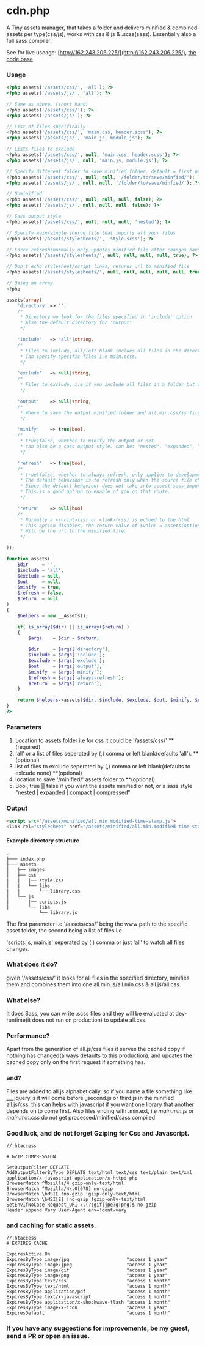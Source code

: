 # cdn.php

A Tiny assets manager, that takes a folder and delivers minified & combined assets per type(css/js), works with css &amp; js & .scss(sass). Essentially also a full sass compiler.

See for live useage: [http://162.243.206.225/](http://162.243.206.225/), [the code base](https://github.com/sultantarimo/Framework.php)


### Usage

```php
<?php assets('/assets/css/', 'all'); ?>
<?php assets('/assets/js/', 'all'); ?>

// Same as above, (short hand)
<?php assets('/assets/css/'); ?>
<?php assets('/assets/js/'); ?>

// List of files specifically
<?php assets('/assets/css/', 'main.css, header.scss'); ?>
<?php assets('/assets/js/', 'main.js, module.js'); ?>

// Lists files to exclude
<?php assets('/assets/css/', null, 'main.css, header.scss'); ?>
<?php assets('/assets/js/', null, 'main.js, module.js'); ?>

// Specify different folder to save minified folder. default = first param + '/minified/'
<?php assets('/assets/css/', null, null, '/folder/to/save/minfied/'); ?>
<?php assets('/assets/js/', null, null, '/folder/to/save/minfied/'); ?>

// Unminified
<?php assets('/assets/css/', null, null, null, false); ?>
<?php assets('/assets/js/', null, null, null, false); ?>

// Sass output style
<?php assets('/assets/css/', null, null, null, 'nested'); ?>

// Specify main/single source file that imports all your files
<?php assets('/assets/stylesheets/', 'style.scss'); ?>

// Force refresh(normally only updates minified file after changes have occured to source files)
<?php assets('/assets/stylesheets/', null, null, null, null, true); ?>

// Don't echo stylesheet/script links, returns url to minified file
<?php assets('/assets/stylesheets/', null, null, null, null, null, true); ?>

// Using an array
<?php

assets(array(
	'directory' => '',
	/* 
	 * Directory we look for the files specified in 'include' option
	 * Also the default directory for 'output'
	 */

	'include'   => 'all'|string, 
	/* 
	 * Files to include, all/left blank inclues all files in the directory
	 * Can specify specific files i.e main.scss.
	 */

	'exclude'   => null|string,
	/* 
	 * Files to exclude, i.e if you include all files in a folder but want to exclude a few.
	 */

	'output'    => null|string,
	/* 
	 * Where to save the output minified folder and all.min.css/js files
	 */

	'minify'    => true|bool,
	/* 
	 * true|false, whether to minify the output or not.
	 * can also be a sass output style. can be: "nested", "expanded", "compact", "compressed".
	 */

	'refresh'   => true|bool,
	/* 
	 * true|false, whether to always refresh, only applies to development(doesn't apply on production)
	 * The default behaviour is to refresh only when the source file changes.
	 * Since the default behaviour does not take into accout sass import files if your're using one base sass file.
	 * This is a good option to enable of you go that route.
	 */

	'return'    => null|bool
	/* 
	 * Normally a <script>(js) or <link>(css) is echoed to the html
	 * This option disables, the return value of $value = assets(options)
	 * Will be the url to the minified file.
	 */

));

function assets(
    $dir     = '', 
    $include = 'all', 
    $exclude = null, 
    $out     = null, 
    $minify  = true,
    $refresh = false,
    $return  = null
)
{    
    $helpers = new __Assets();

    if( is_array($dir) || is_array($return) )
    {
    	$args    = $dir = $return;

	    $dir     = $args['directory'];
	    $include = $args['include'];
	    $exclude = $args['exclude'];
	    $out     = $args['output'];
	    $minify  = $args['minify'];
	    $refresh = $args['always-refresh'];
	    $return  = $args['return'];
    }

    return $helpers->assets($dir, $include, $exclude, $out, $minify, $refresh, $return);
}
?>
```

### Parameters

1. Location to assets folder i.e for css it could be '/assets/css/' **(required)
2. 'all' or a list of files seperated by (,) comma or left blank(defaults 'all'). **(optional)
3. list of files  to exclude seperated by (,) comma or left blank(defaults to exlcude none) **(optional)
4. location to save '/minified/' assets folder to **(optional)
5. Bool, true || false if you want the assets minified or not, or a sass style "nested | expanded | compact | compressed"

### Output

```html
<script src="/assets/minified/all.min.modified-time-stamp.js">
<link rel="stylesheet" href="/assets/minified/all.min.modified-time-stamp.css">
```

#### Example directory structure

```
.
├─── index.php
├─── assets
│   ├── images
│   ├── css
|   |   |── style.css
│   |   └── libs
|   |		└── library.css
│   └── js
|       |── scripts.js
│       └── libs
 			└── library.js
```



The first parameter i.e '/assets/css/' being the www path to the specific asset folder, the second being a list of files i.e

'scripts.js, main.js' seperated by (,) comma or just 'all' to watch all files changes.

### What does it do?

given '/assets/css/' it looks for all files in the specified directory, minifies them and combines them into one all.min.js/all.min.css
& all.js/all.css.

### What else?

It does Sass, you can write .scss files and they will be evaluated at dev-runtime(it does not run on production) to update all.css.

### Performance?

Apart from the generation of all.js/css files it serves the cached copy if nothing has changed(always defaults to this production), and updates the cached copy only on the first request if something has.


### and?

Files are added to all.js alphabetically, so if you name a file something like ___jquery.js it will come before _second.js or third.js in the minified all.js/css, this can helps with javascript if you want one library that another depends on to come first. Also files ending with .min.ext, i.e *main.min.js* or *main.min.css* do not get processed/minified/sass compiled.


### Good luck, and do not forget Gziping for Css and Javascript.

```
//.htaccess

# GZIP COMPRESSION

SetOutputFilter DEFLATE
AddOutputFilterByType DEFLATE text/html text/css text/plain text/xml application/x-javascript application/x-httpd-php
BrowserMatch ^Mozilla/4 gzip-only-text/html
BrowserMatch ^Mozilla/4\.0[678] no-gzip
BrowserMatch \bMSIE !no-gzip !gzip-only-text/html
BrowserMatch \bMSI[E] !no-gzip !gzip-only-text/html
SetEnvIfNoCase Request_URI \.(?:gif|jpe?g|png)$ no-gzip
Header append Vary User-Agent env=!dont-vary
```

### and caching for static assets.

```
//.htaccess
# EXPIRES CACHE

ExpiresActive On
ExpiresByType image/jpg                     "access 1 year"
ExpiresByType image/jpeg                    "access 1 year"
ExpiresByType image/gif                     "access 1 year"
ExpiresByType image/png                     "access 1 year"
ExpiresByType text/css                      "access 1 month"
ExpiresByType text/html                     "access 1 month"
ExpiresByType application/pdf               "access 1 month"
ExpiresByType text/x-javascript             "access 1 month"
ExpiresByType application/x-shockwave-flash "access 1 month"
ExpiresByType image/x-icon                  "access 1 year"
ExpiresDefault                              "access 1 month"
```


### If you have any suggestions for improvements, be my guest, send a PR or open an issue.
